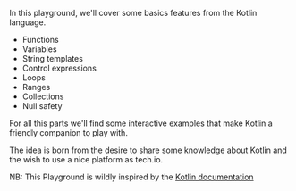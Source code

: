 In this playground, we'll cover some basics features from the Kotlin language. 

- Functions
- Variables
- String templates
- Control expressions
- Loops
- Ranges
- Collections
- Null safety

For all this parts we'll find some interactive examples that make Kotlin a friendly companion to play with. 

The idea is born from the desire to share some knowledge about Kotlin and the wish to use a nice platform as tech.io.

NB: This Playground is wildly inspired by the [Kotlin documentation](https://kotlinlang.org/docs/reference/basic-syntax.html)

